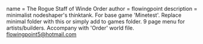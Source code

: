 name = The Rogue Staff of Winde Order
author = flowingpoint
description = minimalist nodeshaper's thinktank. For base game 'Minetest'. Replace minimal folder with this or simply add to games folder. 9 page menu for artists/builders. Accompany with 'Order' world file.
flowingpoint5@hotmail.com
